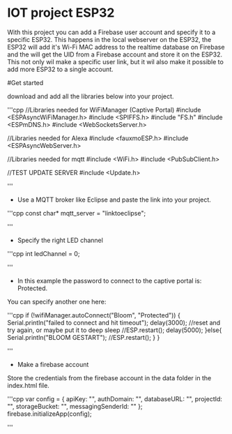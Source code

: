 # IOT project ESP32

With this project you can add a Firebase user account and specify it to a specific ESP32. This happens in the local webserver on the ESP32, the ESP32 will add it's Wi-Fi MAC address to the realtime database on Firebase and the will get the UID from a Firebase account and store it on the ESP32. This not only wil make a specific user link, but it wil also make it possible to add more ESP32 to a single account.

#Get started

download and add all the libraries below into your project.

'''cpp
//Libraries needed for WiFiManager (Captive Portal)
#include <ESPAsyncWiFiManager.h>
#include <SPIFFS.h>
#include "FS.h"
#include <ESPmDNS.h>
#include <WebSocketsServer.h>

//Libraries needed for Alexa
#include <fauxmoESP.h>
#include <ESPAsyncWebServer.h>

//Libraries needed for mqtt
#include <WiFi.h>
#include <PubSubClient.h>

//TEST UPDATE SERVER
#include <Update.h>

'''

- Use a MQTT broker like Eclipse and paste the link into your project.

'''cpp
const char* mqtt_server = "linktoeclipse";

'''

- Specify the right LED channel

'''cpp
int ledChannel = 0;

'''

- In this example the password to connect to the captive portal is: Protected.

You can specify another one here:

'''cpp
  if (!wifiManager.autoConnect("Bloom", "Protected")) {
    Serial.println("failed to connect and hit timeout");
    delay(3000);
    //reset and try again, or maybe put it to deep sleep
    //ESP.restart();
    delay(5000);
  }else{
    Serial.println("BLOOM GESTART");
    //ESP.restart();
  }
}

'''

- Make a firebase account

Store the credentials from the firebase account in the data folder in the index.html file.

'''cpp
  var config = {
    apiKey: "",
    authDomain: "",
    databaseURL: "",
    projectId: "",
    storageBucket: "",
    messagingSenderId: ""
  };
  firebase.initializeApp(config);

'''

